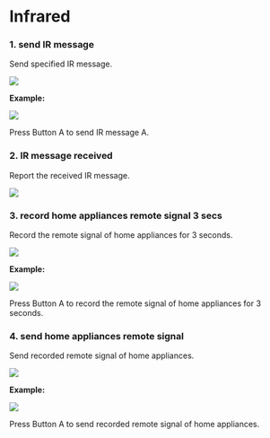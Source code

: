 # Infrared

### 1. send IR message <a id="1-send-ir-message"></a>

Send specified IR message.

![](http://docs.makeblock.com/codeyrocky/en/block-reference/images/infrared-1-1.png)

**Example:**

![](http://docs.makeblock.com/codeyrocky/en/block-reference/images/infrared-1-2.png)

Press Button A to send IR message A.

### 2. IR message received <a id="2-ir-message-received"></a>

Report the received IR message.

![](http://docs.makeblock.com/codeyrocky/en/block-reference/images/infrared-2-1.png)

### 3. record home appliances remote signal 3 secs <a id="3-record-home-appliances-remote-signal-3-secs"></a>

Record the remote signal of home appliances for 3 seconds.

![](http://docs.makeblock.com/codeyrocky/en/block-reference/images/infrared-3-1.png)

**Example:**

![](http://docs.makeblock.com/codeyrocky/en/block-reference/images/infrared-3-2.png)

Press Button A to record the remote signal of home appliances for 3 seconds.

### 4. send home appliances remote signal <a id="4-send-home-appliances-remote-signal"></a>

Send recorded remote signal of home appliances.

![](http://docs.makeblock.com/codeyrocky/en/block-reference/images/infrared-4-1.png)

**Example:**

![](http://docs.makeblock.com/codeyrocky/en/block-reference/images/infrared-4-2.png)

Press Button A to send recorded remote signal of home appliances.

